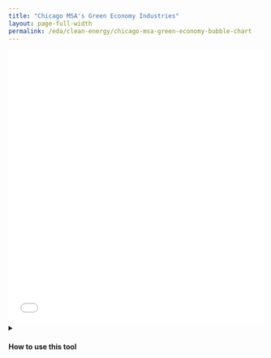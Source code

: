 ```yaml
---
title: "Chicago MSA's Green Economy Industries"
layout: page-full-width
permalink: /eda/clean-energy/chicago-msa-green-economy-bubble-chart
---
```


<iframe src="/htmlwidgets/chicago-msa-green-economy-bubble-chart.html" height="540px" width="100%" style="border:none;"></iframe>

<details><summary markdown='span'/><h4>How to use this tool</h4></summary>

The interactive bubble chart is a tool that can be used to explore the Chicago MSA’s Green Economy industries. The following is a guide for how to read and use the chart. Firstly, the color of the bubble represents what Green Economy subcategory the industry is in: Energy Efficiency, Clean Energy Production, or Environmental Management. The size of each bubble on the chart is relative to the number of jobs in that industry; the larger the bubble, the higher number of jobs in that industry. The x-axis represents the percentage change in number of jobs between 2011 and 2020. The farther right a bubble falls on the x-axis, the more that industry has grown. This does not necessarily mean that this industry has more jobs than another industry, simply that relative to 2011, its 2020 employment total has grown at a greater rate. Conversely, bubbles on the left side of the graph represent industries that have lost jobs since 2011. Finally, the y-axis represents an industry's location quotient, or the concentration of jobs within a specific local industry as compared to the United States as a whole. A location quotient above one means that there is local specialization in that industry, whereas a location quotient below one means that that industry is considered weak. 
<br>
On a higher level, as detailed in the report, we can track the industries by what quadrant they fall into. The upper-right quadrant holds industries that are Strong & Advancing; in other words, these industries have both a location quotient above one and a positive percent change in employment since 2011. The lower-right quadrant holds industries that are Weak but Advancing; in other words, these industries have a location quotient below one, but have shown positive growth in employment since 2011. The lower-left quadrant holds industries that are Weak and Declining; in other words, these industries have both a location quotient below one and have shown negative growth in employment since 2011. Finally, the upper-left quadrant holds industries that are Strong but Declining; in other words, these industries have a location quotient above one but have shown negative growth in employment since 2011. 
<br>
By hovering over any bubble on this interactive chart, the user can see the pertinent details for any particular industry: industry name, industry subcategory, number of jobs, location quotient, and percent change in employment since 2011. By double-clicking on a subcategory in the chart legend, the user can isolate that specific subcategory and view only the industries within that subcategory. Clicking once on any category allows the user to turn on or off a single subcategory and view any number at the same time. Clicking and dragging allows the user to draw a box around specific bubbles and zoom in on them to see them more closely. Once zoomed in, the user can double click to return to the original view. Additionally, the user can use the tools in the upper-right corner to zoom, pan, and scale as needed. Finally, it is important to note that zooming out shows the user two industries that have grown at extremely high rates since 2011. 
 
</details>

